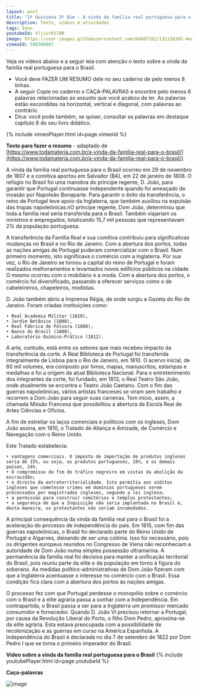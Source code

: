 ```yaml
---
layout: post
title: "2ª Quinzena 3º Bim - A vinda da família real portuguesa para o Brasil"
description: Texto, vídeos e atividades
tags: 8ano
youtubeId: VljivrR378M
image: https://user-images.githubusercontent.com/64807181/132130305-4ed7c1cc-9a0f-4960-a55c-e950407db2da.png
vimeoId: 598300807 
---
```


Veja os vídeos abaixo e a seguir leia com atenção o texto sobre a vinda da família real portuguesa para o Brasil. 

- Você deve FAZER UM RESUMO dele no seu caderno de pelo menos 8 linhas. 
- A seguir Copie no caderno o CAÇA-PALAVRAS e encontre pelo menos 6 palavras relacionadas ao assunto que você acabou de ler. As palavras estão escondidas na horizontal, vertical e diagonal, com palavras ao contrário. 
- Dica: você pode também, se quiser, consultar as palavras em destaque capítulo 8 do seu livro didático.

{% include vimeoPlayer.html id=page.vimeoId %}

**Texto para fazer o resumo** - adaptado de [https://www.todamateria.com.br/a-vinda-da-familia-real-para-o-brasil/](https://www.todamateria.com.br/a-vinda-da-familia-real-para-o-brasil/)

A vinda da família real portuguesa para o Brasil ocorreu em 29 de novembro de 1807 e a comitiva aportou em Salvador (BA), em 22 de janeiro de 1808. O refúgio no Brasil foi uma manobra do príncipe regente, D. João, para garantir que Portugal continuasse independente quando foi ameaçado de invasão por Napoleão Bonaparte. Para garantir o êxito da transferência, o reino de Portugal teve apoio da Inglaterra, que também auxiliou na expulsão das tropas napoleônicas.nO príncipe regente, Dom João, determinou que toda a família real seria transferida para o Brasil. Também viajariam os ministros e empregados, totalizando 15,7 mil pessoas que representavam 2% da população portuguesa.

A transferência da Família Real e sua comitiva contribuiu para significativas mudanças no Brasil e no Rio de Janeiro. Com a abertura dos portos, todas as nações amigas de Portugal puderam comercializar com o Brasil. Num primeiro momento, isto significava o comércio com a Inglaterra. Por sua vez, o Rio de Janeiro se tornou a capital do reino de Portugal e foram realizados melhoramentos e levantados novos edifícios públicos na cidade. O mesmo ocorreu com o mobiliário e a moda. Com a abertura dos portos, o comércio foi diversificado, passando a oferecer serviços como o de cabeleireiros, chapeleiros, modistas.

D. João também abriu a Imprensa Régia, de onde surgiu a Gazeta do Rio de Janeiro. Foram criadas instituições como:

    • Real Academia Militar (1810),
    • Jardim Botânico (1808),
    • Real Fábrica de Pólvora (1808),
    • Banco do Brasil (1808),
    • Laboratório Químico-Prático (1812).

A arte, contudo, está entre os setores que mais recebeu impacto da transferência da corte. A Real Biblioteca de Portugal foi transferida integralmente de Lisboa para o Rio de Janeiro, em 1810. O acervo inicial, de 60 mil volumes, era composto por livros, mapas, manuscritos, estampas e medalhas e foi a origem da atual Biblioteca Nacional. Para o entretenimento dos integrantes da corte, foi fundado, em 1813, o Real Teatro São João, onde atualmente se encontra o Teatro João Caetano. Com o fim das guerras napoleônicas, vários artistas franceses se viram sem trabalho e recorrem a Dom João para seguir suas carreiras. Tem início, assim, a chamada Missão Francesa que possibilitou a abertura da Escola Real de Artes Ciências e Oficios.

A fim de estreitar os laços comerciais e políticos com os ingleses, Dom João assina, em 1810, o Tratado de Aliança e Amizade, de Comércio e Navegação com o Reino Unido.

Este Tratado estabelecia:

    • vantagens comerciais. O imposto de importação de produtos ingleses seria de 15%, ou seja, os produtos portugueses, 16%, e os demais países, 24%.
    • O compromisso do fim do tráfico negreiro em vistas da abolição da escravidão;
    • o direito da extraterritorialidade. Isto permitia aos súditos ingleses que cometesse crimes em domínios portugueses serem processados por magistrados ingleses, segundo a lei inglesa;
    • a permissão para construir cemitérios e templos protestantes;
    • a segurança de que a Inquisição não seria implantada no Brasil e, desta maneira, os protestantes não seriam incomodados.

A principal consequência da vinda da família real para o Brasil foi a aceleração do processo de independência do país. Em 1815, com fim das guerras napoleônicas, o Brasil foi declarado parte do Reino Unido de Portugal e Algarves, deixando de ser uma colônia.
Isso foi necessário, pois os dirigentes europeus reunidos no Congresso de Viena não reconheciam a autoridade de Dom João numa simples possessão ultramarina. A permanência da família real foi decisiva para manter a unificação territorial do Brasil, pois reuniu parte da elite e da população em torno à figura do soberano. As medidas político-administrativas de Dom João fizeram com que a Inglaterra acentuasse o interesse no comércio com o Brasil. Essa condição fica clara com a abertura dos portos às nações amigas.

O processo fez com que Portugal perdesse o monopólio sobre o comércio com o Brasil e a elite agrária passa a sonhar com a Independência. Em contrapartida, o Brasil passa a ser para a Inglaterra um promissor mercado consumidor e fornecedor. Quando D. João VI precisou retornar a Portugal, por causa da Revolução Liberal do Porto, o filho Dom Pedro, aproxima-se da elite agrária. Esta estava preocupada com a possibilidade de recolonização e as guerras em curso na América Espanhola. A Independência do Brasil é declarada no dia 7 de setembro de 1822 por Dom Pedro I que se torna o primeiro imperador do Brasil.

**Vídeo sobre a vinda da família real portuguesa para o Brasil**
{% include youtubePlayer.html id=page.youtubeId %}

**Caça-palavras**

![image](https://user-images.githubusercontent.com/64807181/132130305-4ed7c1cc-9a0f-4960-a55c-e950407db2da.png)

